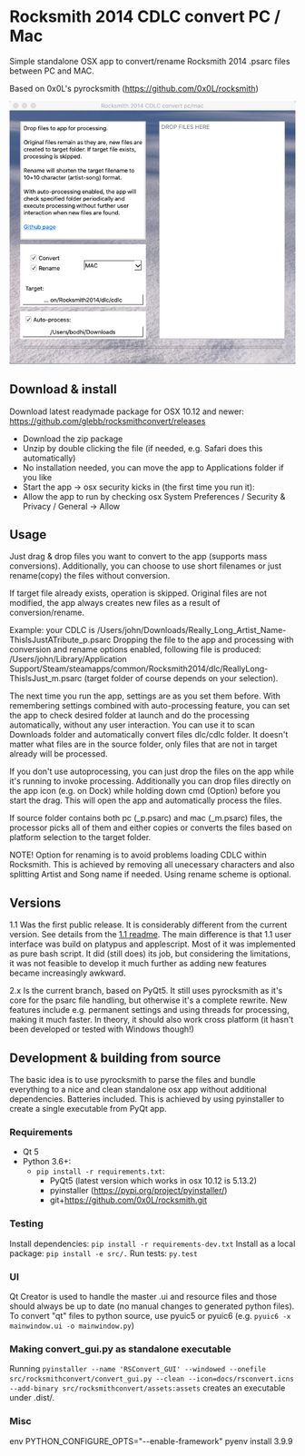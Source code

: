 # Rocksmith 2014 CDLC convert PC / Mac #
Simple standalone OSX app to convert/rename Rocksmith 2014 .psarc files between PC and MAC.

Based on 0x0L's pyrocksmith (https://github.com/0x0L/rocksmith)

![Screenshot](docs/screenshot.png)
## Download & install ##
Download latest readymade package for OSX 10.12 and newer: https://github.com/glebb/rocksmithconvert/releases

* Download the zip package
* Unzip by double clicking the file (if needed, e.g. Safari does this automatically)
* No installation needed, you can move the app to Applications folder if you like
* Start the app -> osx security kicks in (the first time you run it):
* Allow the app to run by checking osx System Preferences / Security & Privacy / General -> Allow

## Usage ##
Just drag & drop files you want to convert to the app (supports mass conversions).
Additionally, you can choose to use short filenames or just rename(copy) the files without conversion.

If target file already exists, operation is skipped. Original files are not modified, the app always
creates new files as a result of conversion/rename.

Example: your CDLC is /Users/john/Downloads/Really_Long_Artist_Name-ThisIsJustATribute_p.psarc
Dropping the file to the app and processing with conversion and rename options enabled, 
following file is produced: /Users/john/Library/Application Support/Steam/steamapps/common/Rocksmith2014/dlc/ReallyLong-ThisIsJust_m.psarc
(target folder of course depends on your selection).

The next time you run the app, settings are as you set them before. With remembering settings combined with
auto-processing feature, you can set the app to check desired folder at launch and do the processing automatically,
without any user interaction. You can use it to scan Downloads folder and automatically convert
files dlc/cdlc folder. It doesn't matter what files are in the source folder, only files that are
not in target already will be processed.

If you don't use autoprocessing, you can just drop the files on the app while it's running to invoke processing.
Additionally you can drop files directly on the app icon (e.g. on Dock) while holding down cmd (Option) before you start the drag.
This will open the app and automatically process the files.

If source folder contains both pc (_p.psarc) and mac (_m.psarc) files, the processor picks all of them
and either copies or converts the files based on platform selection to the target folder.

NOTE! Option for renaming is to avoid problems loading CDLC within Rocksmith. 
This is achieved by removing all unecessary characters and also splitting Artist and Song name
if needed. Using rename scheme is optional.

## Versions ##

1.1 Was the first public release. It is considerably different from the current version. See details from the
[1.1 readme](https://github.com/glebb/rocksmithconvert/blob/v1.1/README.md). The main difference is that 1.1
user interface was build on platypus and applescript. Most of it was implemented as pure bash script.
It did (still does) its job, but considering the limitations, it was not feasible to develop it much further as
adding new features became increasingly awkward.

2.x Is the current branch, based on PyQt5. It still uses pyrocksmith as it's core for the psarc file handling,
but otherwise it's a complete rewrite. New features include e.g. permanent settings and using threads for
processing, making it much faster. In theory, it should also work cross platform (it hasn't been developed or tested
with Windows though!)

## Development & building from source ##
The basic idea is to use pyrocksmith to parse the files and
bundle everything to a nice and clean standalone osx app without additional
dependencies. Batteries included. This is achieved
by using pyinstaller to create a single executable from PyQt app.
### Requirements ###
* Qt 5
* Python 3.6+:
   * `pip install -r requirements.txt`:
      * PyQt5 (latest version which works in osx 10.12 is 5.13.2)
      * pyinstaller (https://pypi.org/project/pyinstaller/)
      * git+https://github.com/0x0L/rocksmith.git

### Testing ###
Install dependencies: `pip install -r requirements-dev.txt`
Install as a local package: `pip install -e src/.`
Run tests: `py.test`

### UI ###
Qt Creator is used to handle the master .ui and resource files and those should always be up to date (no manual changes to generated python files). 
To convert "qt" files to python source, use pyuic5 or pyuic6 (e.g. `pyuic6 -x mainwindow.ui -o mainwindow.py`)

### Making convert_gui.py as standalone executable ###
Running `pyinstaller --name 'RSConvert_GUI' --windowed --onefile src/rocksmithconvert/convert_gui.py --clean --icon=docs/rsconvert.icns --add-binary src/rocksmithconvert/assets:assets` creates an executable under .dist/.

### Misc ###
env PYTHON_CONFIGURE_OPTS="--enable-framework" pyenv install 3.9.9

